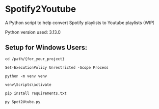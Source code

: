 # Spotify2Youtube

A Python script to help convert Spotify playlists to Youtube playlists (WIP)

Python version used: 3.13.0

## Setup for Windows Users:

```
cd /path/{for_your_project}

Set-ExecutionPolicy Unrestricted -Scope Process 

python -m venv venv

venv\Scripts\activate

pip install requirements.txt

py Spot2Utube.py
```

